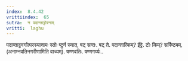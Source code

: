 ```yaml
---
index:  8.4.42
vrittiindex:  65
sutra:  न पदान्ताट्टोरनाम्
vritti:  laghu 
---
```


पदान्ताट्टवर्गात्परस्यानामः स्तोः ष्टुर्न स्यात्. षट् सन्तः. षट् ते. पदान्तात्किम्? ईट्टे. टोः किम्? सर्पिष्टमम्. (अनाम्नवतिनगरीणामिति वाच्यम्). षण्णवतिः. षण्णगर्य्यः..


